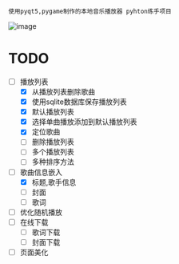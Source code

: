     使用pyqt5,pygame制作的本地音乐播放器 pyhton练手项目

![image](https://github.com/DongZhouhan/TheMusicPlayer/assets/92138704/07ad5085-c84a-4f25-9b29-9c2c4b07383d)



# TODO
 - [ ] 播放列表
     - [x] 从播放列表删除歌曲
     - [x] 使用sqlite数据库保存播放列表
     - [x] 默认播放列表 
     - [x] 选择单曲播放添加到默认播放列表
     - [x] 定位歌曲
     - [ ] 删除播放列表
     - [ ] 多个播放列表
     - [ ] 多种排序方法
 - [ ] 歌曲信息嵌入
    - [x] 标题,歌手信息
     - [ ] 封面
     - [ ] 歌词
 - [ ] 优化随机播放
 - [ ] 在线下载
     - [ ] 歌词下载
     - [ ] 封面下载
 - [ ] 页面美化
